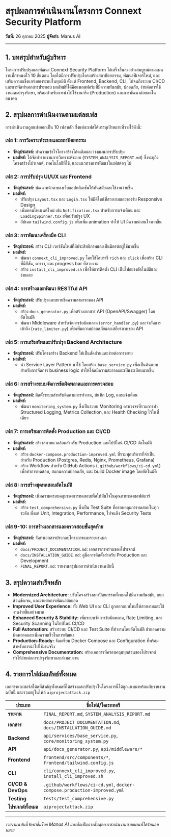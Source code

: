 # สรุปผลการดำเนินงานโครงการ Connext Security Platform

**วันที่:** 26 ตุลาคม 2025
**ผู้จัดทำ:** Manus AI

---

## 1. บทสรุปสำหรับผู้บริหาร

โครงการปรับปรุงและพัฒนา Connext Security Platform ได้เสร็จสิ้นลงอย่างสมบูรณ์ตามแผนงานที่กำหนดไว้ 10 ขั้นตอน โดยได้มีการปรับปรุงโครงสร้างสถาปัตยกรรม, พัฒนาฟีเจอร์ใหม่, และเสริมความแข็งแกร่งของระบบในทุกมิติ ตั้งแต่ Frontend, Backend, CLI, ไปจนถึงระบบ CI/CD และการจัดทำเอกสารประกอบ ผลลัพธ์ที่ได้คือแพลตฟอร์มที่มีความทันสมัย, ปลอดภัย, ง่ายต่อการใช้งานและบำรุงรักษา, พร้อมสำหรับการนำไปใช้งานจริง (Production) และการพัฒนาต่อยอดในอนาคต

## 2. สรุปผลการดำเนินงานตามแต่ละเฟส

การดำเนินงานถูกแบ่งออกเป็น 10 เฟสหลัก ซึ่งแต่ละเฟสได้บรรลุเป้าหมายที่วางไว้ดังนี้:

### เฟส 1: การวิเคราะห์ระบบและสถาปัตยกรรม
- **วัตถุประสงค์:** ทำความเข้าใจโครงสร้างโค้ดเดิมและวางแผนการปรับปรุง
- **ผลลัพธ์:** ได้จัดทำรายงานการวิเคราะห์ระบบ (`SYSTEM_ANALYSIS_REPORT.md`) ซึ่งระบุถึงโครงสร้างโปรเจกต์, เทคโนโลยีที่ใช้, และแนวทางการพัฒนาในเฟสต่อๆ ไป

### เฟส 2: การปรับปรุง UI/UX และ Frontend
- **วัตถุประสงค์:** พัฒนาหน้าตาของเว็บแอปพลิเคชันให้ทันสมัยและใช้งานง่ายขึ้น
- **ผลลัพธ์:**
  - ปรับปรุง `Layout.tsx` และ `Login.tsx` ให้มีดีไซน์ที่สวยงามและรองรับ Responsive Design
  - เพิ่มคอมโพเนนต์ใหม่ เช่น `Notification.tsx` สำหรับการแจ้งเตือน และ `LoadingSpinner.tsx` เพื่อปรับปรุง UX
  - อัปเดต `tailwind.config.js` เพื่อเพิ่ม animation ทำให้ UI มีความน่าสนใจมากขึ้น

### เฟส 3: การพัฒนาเครื่องมือ CLI
- **วัตถุประสงค์:** สร้าง CLI เวอร์ชันใหม่ที่มีประสิทธิภาพและเป็นมิตรต่อผู้ใช้มากขึ้น
- **ผลลัพธ์:**
  - พัฒนา `connext_cli_improved.py` โดยใช้ไลบรารี `rich` และ `click` เพื่อสร้าง CLI ที่มีสีสัน, ตาราง, และ progress bar ที่สวยงาม
  - สร้าง `install_cli_improved.sh` เพื่อให้การติดตั้ง CLI เป็นไปอย่างอัตโนมัติและง่ายดาย

### เฟส 4: การสร้างและพัฒนา RESTful API
- **วัตถุประสงค์:** ปรับปรุงและขยายขีดความสามารถของ API
- **ผลลัพธ์:**
  - สร้าง `docs_generator.py` เพื่อสร้างเอกสาร API (OpenAPI/Swagger) โดยอัตโนมัติ
  - พัฒนา Middleware สำหรับจัดการข้อผิดพลาด (`error_handler.py`) และจำกัดการเข้าถึง (`rate_limiter.py`) เพื่อเพิ่มความปลอดภัยและเสถียรภาพของ API

### เฟส 5: การเสริมทัพและปรับปรุง Backend Architecture
- **วัตถุประสงค์:** ปรับโครงสร้าง Backend ให้เป็นสัดส่วนและง่ายต่อการขยาย
- **ผลลัพธ์:**
  - นำ Service Layer Pattern มาใช้ โดยสร้าง `base_service.py` เพื่อเป็นต้นแบบสำหรับการจัดการ business logic ทำให้โค้ดมีความสะอาดและเป็นระเบียบมากขึ้น

### เฟส 6: การสร้างระบบจัดการข้อผิดพลาดและการตรวจสอบ
- **วัตถุประสงค์:** ติดตั้งระบบสำหรับติดตามการทำงาน, บันทึก Log, และแจ้งเตือน
- **ผลลัพธ์:**
  - พัฒนา `monitoring_system.py` ซึ่งเป็นระบบ Monitoring ครบวงจรที่รวมการทำ Structured Logging, Metrics Collection, และ Health Checking ไว้ในที่เดียว

### เฟส 7: การเตรียมการติดตั้ง Production และ CI/CD
- **วัตถุประสงค์:** สร้างสภาพแวดล้อมสำหรับ Production และไปป์ไลน์ CI/CD อัตโนมัติ
- **ผลลัพธ์:**
  - สร้าง `docker-compose.production-improved.yml` ที่รวมทุกบริการที่จำเป็นสำหรับ Production (Postgres, Redis, Nginx, Prometheus, Grafana)
  - สร้าง Workflow สำหรับ GitHub Actions (`.github/workflows/ci-cd.yml`) เพื่อทำการทดสอบ, สแกนความปลอดภัย, และ build Docker image โดยอัตโนมัติ

### เฟส 8: การสร้างชุดทดสอบอัตโนมัติ
- **วัตถุประสงค์:** เพิ่มความครอบคลุมของการทดสอบเพื่อให้มั่นใจในคุณภาพของซอฟต์แวร์
- **ผลลัพธ์:**
  - สร้าง `test_comprehensive.py` ซึ่งเป็น Test Suite ที่ครอบคลุมการทดสอบในทุกระดับ ตั้งแต่ Unit, Integration, Performance, ไปจนถึง Security Tests

### เฟส 9-10: การสร้างเอกสารและตรวจสอบขั้นสุดท้าย
- **วัตถุประสงค์:** จัดทำเอกสารประกอบโครงการและรายงานผล
- **ผลลัพธ์:**
  - `docs/PROJECT_DOCUMENTATION.md`: เอกสารภาพรวมของโปรเจกต์
  - `docs/INSTALLATION_GUIDE.md`: คู่มือการติดตั้งสำหรับ Production และ Development
  - `FINAL_REPORT.md`: รายงานสรุปผลการดำเนินงานฉบับนี้

## 3. สรุปความสำเร็จหลัก

- **Modernized Architecture:** ปรับโครงสร้างสถาปัตยกรรมทั้งหมดให้มีความทันสมัย, แยกส่วนชัดเจน, และง่ายต่อการพัฒนาต่อยอด
- **Improved User Experience:** ทั้ง Web UI และ CLI ถูกออกแบบใหม่ให้สวยงามและใช้งานง่ายขึ้นอย่างมาก
- **Enhanced Security & Stability:** เพิ่มระบบจัดการข้อผิดพลาด, Rate Limiting, และ Security Scanning ในไปป์ไลน์ CI/CD
- **Full Automation:** สร้างระบบ CI/CD และ Test Suite ที่ทำงานโดยอัตโนมัติ ช่วยลดความผิดพลาดและเพิ่มความเร็วในการพัฒนา
- **Production-Ready:** จัดเตรียม Docker Compose และ Configuration ที่พร้อมสำหรับการนำไปใช้งานจริง
- **Comprehensive Documentation:** สร้างเอกสารที่ครอบคลุมทุกส่วนของโปรเจกต์ ทำให้ง่ายต่อการบำรุงรักษาและส่งมอบงาน

## 4. รายการไฟล์ผลลัพธ์ทั้งหมด

เอกสารและซอร์สโค้ดที่สำคัญทั้งหมดที่ได้สร้างและปรับปรุงในโครงการนี้ได้ถูกแนบมาพร้อมกับรายงานฉบับนี้ และรวมอยู่ในไฟล์ `aiprojectattack.zip`

| ประเภท              | ชื่อไฟล์/ไดเรกทอรี                                    |
|-------------------|---------------------------------------------------|
| **รายงาน**        | `FINAL_REPORT.md`, `SYSTEM_ANALYSIS_REPORT.md`    |
| **เอกสาร**        | `docs/PROJECT_DOCUMENTATION.md`, `docs/INSTALLATION_GUIDE.md` |
| **Backend**       | `api/services/base_service.py`, `core/monitoring_system.py` |
| **API**           | `api/docs_generator.py`, `api/middleware/*`       |
| **Frontend**      | `frontend/src/components/*`, `frontend/tailwind.config.js` |
| **CLI**           | `cli/connext_cli_improved.py`, `install_cli_improved.sh` |
| **CI/CD & DevOps**| `.github/workflows/ci-cd.yml`, `docker-compose.production-improved.yml` |
| **Testing**       | `tests/test_comprehensive.py`                     |
| **โปรเจกต์ทั้งหมด** | `aiprojectattack.zip`                               |

---

*รายงานฉบับนี้จัดทำขึ้นโดย Manus AI และถือเป็นการสิ้นสุดการดำเนินงานตามแผนที่ได้รับมอบหมาย*
